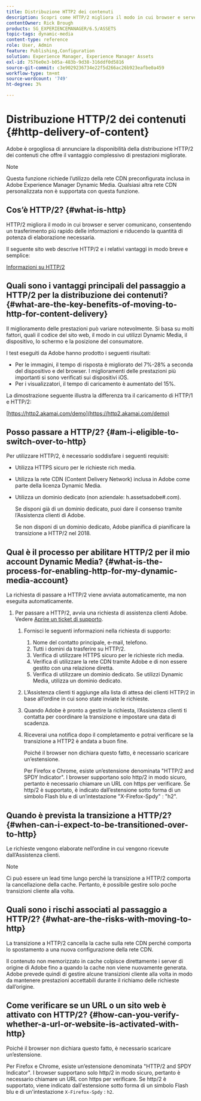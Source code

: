 ```yaml
---
title: Distribuzione HTTP2 dei contenuti
description: Scopri come HTTP/2 migliora il modo in cui browser e server comunicano, consentendo un trasferimento più rapido delle informazioni e riducendo la quantità di potenza di elaborazione necessaria.
contentOwner: Rick Brough
products: SG_EXPERIENCEMANAGER/6.5/ASSETS
topic-tags: dynamic-media
content-type: reference
role: User, Admin
feature: Publishing,Configuration
solution: Experience Manager, Experience Manager Assets
exl-id: 7576e0e3-b05a-483b-9d38-316ddf0d5816
source-git-commit: c3e9029236734e22f5d266ac26b923eafbe0a459
workflow-type: tm+mt
source-wordcount: '749'
ht-degree: 3%

---
```


# Distribuzione HTTP/2 dei contenuti {#http-delivery-of-content}

Adobe è orgogliosa di annunciare la disponibilità della distribuzione HTTP/2 dei contenuti che offre il vantaggio complessivo di prestazioni migliorate.

>[!NOTE]
>
>Questa funzione richiede l’utilizzo della rete CDN preconfigurata inclusa in Adobe Experience Manager Dynamic Media. Qualsiasi altra rete CDN personalizzata non è supportata con questa funzione.

## Cos’è HTTP/2? {#what-is-http}

HTTP/2 migliora il modo in cui browser e server comunicano, consentendo un trasferimento più rapido delle informazioni e riducendo la quantità di potenza di elaborazione necessaria.

Il seguente sito web descrive HTTP/2 e i relativi vantaggi in modo breve e semplice:

[Informazioni su HTTP/2](https://www.engadget.com/2015-02-24-what-you-need-to-know-about-http-2.html)

## Quali sono i vantaggi principali del passaggio a HTTP/2 per la distribuzione dei contenuti? {#what-are-the-key-benefits-of-moving-to-http-for-content-delivery}

Il miglioramento delle prestazioni può variare notevolmente. Si basa su molti fattori, quali il codice del sito web, il modo in cui utilizzi Dynamic Media, il dispositivo, lo schermo e la posizione del consumatore.

I test eseguiti da Adobe hanno prodotto i seguenti risultati:

* Per le immagini, il tempo di risposta è migliorato del 7%-28% a seconda del dispositivo e del browser. I miglioramenti delle prestazioni più importanti si sono verificati sui dispositivi iOS.
* Per i visualizzatori, il tempo di caricamento è aumentato del 15%.

La dimostrazione seguente illustra la differenza tra il caricamento di HTTP/1 e HTTP/2:

[https://http2.akamai.com/demo](https://http2.akamai.com/demo)

## Posso passare a HTTP/2? {#am-i-eligible-to-switch-over-to-http}

Per utilizzare HTTP/2, è necessario soddisfare i seguenti requisiti:

* Utilizza HTTPS sicuro per le richieste rich media.
* Utilizza la rete CDN (Content Delivery Network) inclusa in Adobe come parte della licenza Dynamic Media.
* Utilizza un dominio dedicato (non aziendale: h.assetsadobe#.com).

  Se disponi già di un dominio dedicato, puoi dare il consenso tramite l’Assistenza clienti di Adobe.

  Se non disponi di un dominio dedicato, Adobe pianifica di pianificare la transizione a HTTP/2 nel 2018.

## Qual è il processo per abilitare HTTP/2 per il mio account Dynamic Media? {#what-is-the-process-for-enabling-http-for-my-dynamic-media-account}

La richiesta di passare a HTTP/2 viene avviata automaticamente, ma non eseguita automaticamente.

1. Per passare a HTTP/2, avvia una richiesta di assistenza clienti Adobe. Vedere [Aprire un ticket di supporto](https://experienceleague.adobe.com/?support-solution=General&amp;lang=en&amp;support-tab=home#support).

   1. Fornisci le seguenti informazioni nella richiesta di supporto:

      1. Nome del contatto principale, e-mail, telefono.
      1. Tutti i domini da trasferire su HTTP/2.
      1. Verifica di utilizzare HTTPS sicuro per le richieste rich media.
      1. Verifica di utilizzare la rete CDN tramite Adobe e di non essere gestito con una relazione diretta.
      1. Verifica di utilizzare un dominio dedicato. Se utilizzi Dynamic Media, utilizza un dominio dedicato.

   1. L’Assistenza clienti ti aggiunge alla lista di attesa dei clienti HTTP/2 in base all’ordine in cui sono state inviate le richieste.
   1. Quando Adobe è pronto a gestire la richiesta, l’Assistenza clienti ti contatta per coordinare la transizione e impostare una data di scadenza.
   1. Riceverai una notifica dopo il completamento e potrai verificare se la transizione a HTTP2 è andata a buon fine.

      Poiché il browser non dichiara questo fatto, è necessario scaricare un’estensione.

      Per Firefox e Chrome, esiste un’estensione denominata &quot;HTTP/2 and SPDY Indicator&quot;. I browser supportano solo http/2 in modo sicuro, pertanto è necessario chiamare un URL con https per verificare. Se http/2 è supportato, è indicato dall’estensione sotto forma di un simbolo Flash blu e di un’intestazione &quot;X-Firefox-Spdy&quot; : &quot;h2&quot;.

## Quando è prevista la transizione a HTTP/2? {#when-can-i-expect-to-be-transitioned-over-to-http}

Le richieste vengono elaborate nell’ordine in cui vengono ricevute dall’Assistenza clienti.

>[!NOTE]
>
>Ci può essere un lead time lungo perché la transizione a HTTP/2 comporta la cancellazione della cache. Pertanto, è possibile gestire solo poche transizioni cliente alla volta.

## Quali sono i rischi associati al passaggio a HTTP/2? {#what-are-the-risks-with-moving-to-http}

La transizione a HTTP/2 cancella la cache sulla rete CDN perché comporta lo spostamento a una nuova configurazione della rete CDN.

Il contenuto non memorizzato in cache colpisce direttamente i server di origine di Adobe fino a quando la cache non viene nuovamente generata. Adobe prevede quindi di gestire alcune transizioni cliente alla volta in modo da mantenere prestazioni accettabili durante il richiamo delle richieste dall’origine.

## Come verificare se un URL o un sito web è attivato con HTTP/2? {#how-can-you-verify-whether-a-url-or-website-is-activated-with-http}

Poiché il browser non dichiara questo fatto, è necessario scaricare un’estensione.

Per Firefox e Chrome, esiste un’estensione denominata &quot;HTTP/2 and SPDY Indicator&quot;. I browser supportano solo http/2 in modo sicuro, pertanto è necessario chiamare un URL con https per verificare. Se http/2 è supportato, viene indicato dall&#39;estensione sotto forma di un simbolo Flash blu e di un&#39;intestazione `X-Firefox-Spdy` : `h2`.
